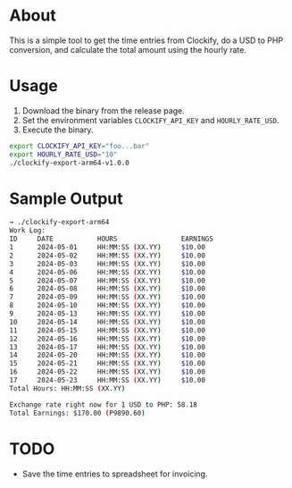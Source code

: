 # About

This is a simple tool to get the time entries from Clockify, do a USD to PHP conversion, and calculate the total amount using the hourly rate.

# Usage

1. Download the binary from the release page.
1. Set the environment variables `CLOCKIFY_API_KEY` and `HOURLY_RATE_USD`.
1. Execute the binary.

```bash
export CLOCKIFY_API_KEY="foo...bar"
export HOURLY_RATE_USD="10"
./clockify-export-arm64-v1.0.0
```

# Sample Output

```bash
→ ./clockify-export-arm64
Work Log:
ID     DATE           HOURS                EARNINGS
1      2024-05-01     HH:MM:SS (XX.YY)     $10.00
2      2024-05-02     HH:MM:SS (XX.YY)     $10.00
3      2024-05-03     HH:MM:SS (XX.YY)     $10.00
4      2024-05-06     HH:MM:SS (XX.YY)     $10.00
5      2024-05-07     HH:MM:SS (XX.YY)     $10.00
6      2024-05-08     HH:MM:SS (XX.YY)     $10.00
7      2024-05-09     HH:MM:SS (XX.YY)     $10.00
8      2024-05-10     HH:MM:SS (XX.YY)     $10.00
9      2024-05-13     HH:MM:SS (XX.YY)     $10.00
10     2024-05-14     HH:MM:SS (XX.YY)     $10.00
11     2024-05-15     HH:MM:SS (XX.YY)     $10.00
12     2024-05-16     HH:MM:SS (XX.YY)     $10.00
13     2024-05-17     HH:MM:SS (XX.YY)     $10.00
14     2024-05-20     HH:MM:SS (XX.YY)     $10.00
15     2024-05-21     HH:MM:SS (XX.YY)     $10.00
16     2024-05-22     HH:MM:SS (XX.YY)     $10.00
17     2024-05-23     HH:MM:SS (XX.YY)     $10.00
Total Hours: HH:MM:SS (XX.YY)

Exchange rate right now for 1 USD to PHP: 58.18
Total Earnings: $170.00 (P9890.60)
```

# TODO

- Save the time entries to spreadsheet for invoicing.
